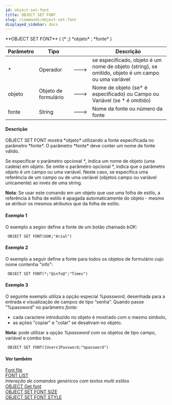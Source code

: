```yaml
---
id: object-set-font
title: OBJECT SET FONT
slug: /commands/object-set-font
displayed_sidebar: docs
---
```


<!--REF #_command_.OBJECT SET FONT.Syntax-->**OBJECT SET FONT** ( {* ;} *objeto* ; *fonte* )<!-- END REF-->
<!--REF #_command_.OBJECT SET FONT.Params-->
| Parâmetro | Tipo |  | Descrição |
| --- | --- | --- | --- |
| * | Operador | &#x1F852; | se especificado, objeto é um nome de objeto (string), se omitido, objeto é um campo ou uma variável |
| objeto | Objeto de formulário | &#x1F852; | Nome de objeto (se* é especificado) ou Campo ou Variável (se * é omitido) |
| fonte | String | &#x1F852; | Nome da fonte ou número da fonte |

<!-- END REF-->

#### Descrição 

<!--REF #_command_.OBJECT SET FONT.Summary-->OBJECT SET FONT mostra *objeto* utilizando a fonte especificada no parâmetro *fonte*.<!-- END REF--> O parâmetro *fonte* deve conter um nome de fonte válido.

Se especificar o parâmetro opcional *\**, indica um nome de objeto (uma cadeia) em *objeto*. Se omite o parâmetro opcional \*, indica que o parâmetro *objeto* é um campo ou uma variável. Neste caso, se especifica uma referência de um campo ou de uma variável (objetos campo ou variável unicamente) ao invés de uma string.

**Nota**: Se usar este comando em um objeto que use uma folha de estilo, a referência à folha de estilo é apagada automaticamente do objeto - mesmo se atribuir os mesmos atributos que da folha de estilo.

#### Exemplo 1 

O exemplo a segior define a fonte de um botão chamado *bOK*: 

```4d
 OBJECT SET FONT(bOK;"Arial")
```

#### Exemplo 2 

O exemplo a seguir define a fonte para todos os objetos de formulário cujo nome contenha "info": 

```4d
 OBJECT SET FONT(*;"@info@";"Times")
```

#### Exemplo 3 

O seguinte exemplo utiliza a opção especial *%password*, desenhada para a entrada e visualização de campos de tipo “senha”. Quando passe "%password" no parâmetro *fonte*:

* cada caractere introduzido no objeto é mostrado com o mesmo símbolo,
* as ações "copiar" e "colar" se desativam no objeto.

**Nota:** pode utilizar a opção *%password* com os objetos de tipo campo, variável e combo box.

```4d
 OBJECT SET FONT([Users]Password;"%password")
```

#### Ver também 

[Font file](font-file.md)  
[FONT LIST](font-list.md)  
*Interação de comandos genéricos com textos multi estilos*  
[OBJECT Get font](object-get-font.md)  
[OBJECT SET FONT SIZE](object-set-font-size.md)  
[OBJECT SET FONT STYLE](object-set-font-style.md)  